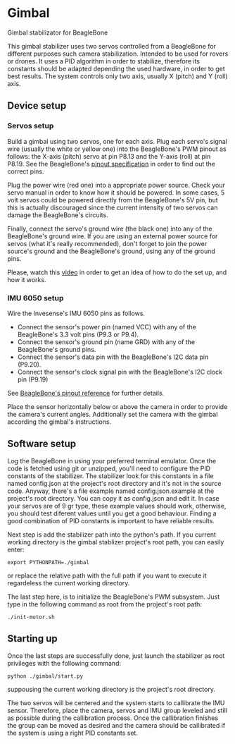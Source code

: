 # Gimbal
Gimbal stabilizator for BeagleBone

This gimbal stabilizer uses two servos controlled from a BeagleBone for different purposes such camera stabilization. Intended to be used for rovers or drones. It uses a PID algorithm in order to stabilize, therefore its constants should be adapted depending the used hardware, in order to get best results. The system controls only two axis, usually X (pitch) and Y (roll) axis.

## Device setup

### Servos setup

Build a gimbal using two servos, one for each axis. Plug each servo's signal wire (usually the white or yellow one) into the BeagleBone's PWM pinout as follows: the X-axis (pitch) servo at pin P8.13 and the Y-axis (roll) at pin P8.19. See the BeagleBone's [pinout specification](http://beagleboard.org/static/images/cape-headers.png) in order to find out the correct pins.

Plug the power wire (red one) into a appropriate power source. Check your servo manual in order to know how it should be powered. In some cases, 5 volt servos could be powered directly from the BeagleBone's 5V pin, but this is actually discouraged since the current intensity of two servos can damage the BeagleBone's circuits.

Finally, connect the servo's ground wire (the black one) into any of the BeagleBone's ground wire. If you are using an external power source for servos (what it's really recommended), don't forget to join the power source's ground and the BeagleBone's ground, using any of the ground pins.

Please, watch this [video](https://drive.google.com/file/d/0BwJwUk58ludOeEcyUXliOGhzZGc/view?usp=sharing) in order to get an idea of how to do the set up, and how it works.

### IMU 6050 setup

Wire the Invesense's IMU 6050 pins as follows. 

* Connect the sensor's power pin (named VCC) with any of the BeagleBone's 3.3 volt pins (P9.3 or P9.4).
* Connect the sensor's ground pin (name GRD) with any of the BeagleBone's ground pins.
* Connect the sensor's data pin with the BeagleBone's I2C data pin (P9.20).
* Connect the sensor's clock signal pin with the BeagleBone's I2C clock pin (P9.19)

See [BeagleBone's pinout reference](http://beagleboard.org/static/images/cape-headers.png) for further details. 

Place the sensor horizontally below or above the camera in order to provide the camera's current angles. Additionally set the camera with the gimbal according the gimbal's instructions.

## Software setup

Log the BeagleBone in using your preferred terminal emulator. Once the code is fetched using git or unzipped, you'll need to configure the PID constants of the stabilizer. The stabilizer look for this constants in a file named config.json at the project's root directory and it's not in the source code. Anyway, there's a file example named config.json.example at the project's root directory. You can copy it as config.json and edit it. In case your servos are of 9 gr type, these example values should work, otherwise, you should test diferent values until you get a good behaviour. Finding a good combination of PID constants is important to have reliable results.

Next step is add the stabilizer path into the python's path. If you current working directory is the gimbal stablizer project's root path, you can easily enter:

```
export PYTHONPATH=./gimbal
```

or replace the relative path with the full path if you want to execute it regardeless the current working directory.

The last step here, is to initialize the BeagleBone's PWM subsystem. Just type in the following command as root from the project's root path:

```
./init-motor.sh
```

## Starting up

Once the last steps are successfully done, just launch the stabilizer as root privileges with the following command:

```
python ./gimbal/start.py
```

suppousing the current working directory is the project's root directory.

The two servos will be centered and the system starts to callibrate the IMU sensor. Therefore, place the camera, servos and IMU group leveled and still as possible during the callibration process. Once the callibration finishes the group can be moved as desired and the camera should be callibrated if the system is using a right PID constants set.
